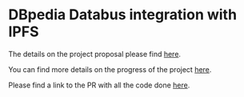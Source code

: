 # DBpedia Databus integration with IPFS

The details on the project proposal please find [here](Proposal.md).

You can find more details on the progress of the project [here](Project_progress_report.md).

Please find a link to the PR with all the code done [here](https://github.com/dbpedia/databus-maven-plugin/pull/130).
